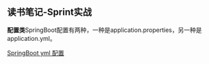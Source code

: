 ## 读书笔记-Sprint实战

**配置类**SpringBoot配置有两种，一种是application.properties，另一种是application.yml。

[SpringBoot yml 配置](https://www.cnblogs.com/baoyi/p/SpringBoot_YML.html)